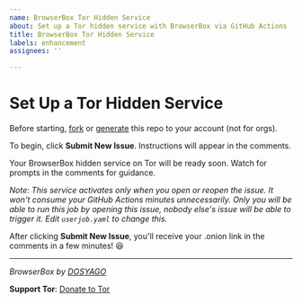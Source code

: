 ```yaml
---
name: BrowserBox Tor Hidden Service
about: Set up a Tor hidden service with BrowserBox via GitHub Actions
title: BrowserBox Tor Hidden Service
labels: enhancement
assignees: ''

---
```


# Set Up a Tor Hidden Service

Before starting, [fork](../fork) or [generate](../generate) this repo to your account (not for orgs).

To begin, click **Submit New Issue**. Instructions will appear in the comments.

Your BrowserBox hidden service on Tor will be ready soon. Watch for prompts in the comments for guidance.

*Note: This service activates only when you open or reopen the issue. It won't consume your GitHub Actions minutes unnecessarily. Only you will be able to run this job by opening this issue, nobody else's issue will be able to trigger it. Edit `userjob.yaml` to change this.*

After clicking **Submit New Issue**, you'll receive your .onion link in the comments in a few minutes! :laughing:

---

*BrowserBox by [DOSYAGO](https://dosyago.com)*

**Support Tor**: [Donate to Tor](https://donate.torproject.org)

